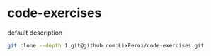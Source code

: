# code-exercises
default description
```bash
git clone --depth 1 git@github.com:LixFerox/code-exercises.git
```
